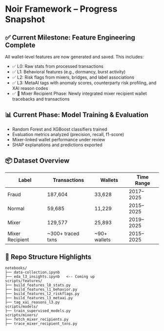 # Noir Framework – Progress Snapshot

## ✅ Current Milestone: Feature Engineering Complete

All wallet-level features are now generated and saved. This includes:

- ✅ L0: Raw stats from processed transactions
- ✅ L1: Behavioral features (e.g., dormancy, burst activity)
- ✅ L2: Risk flags from mixers, bridges, and label associations
- ✅ L3: MetaAI tags with anomaly scores, counterparty risk profiling, and XAI reason codes
- ✅ 🧪 Mixer Recipient Phase: Newly integrated mixer recipient wallet tracebacks and transactions

## 📊 Current Phase: Model Training & Evaluation

- Random Forest and XGBoost classifiers trained
- Evaluation metrics analyzed (precision, recall, f1-score)
- Mixer-linked wallet performance under review
- SHAP explanations and predictions exported

## 📦 Dataset Overview

| Label     | Transactions | Wallets | Time Range     |
|-----------|--------------|---------|----------------|
| Fraud     | 187,604      | 33,628  | 2017–2025      |
| Normal    | 59,685       | 11,229  | 2015–2025      |
| Mixer     | 129,577      | 25,893  | 2019–2025      |
| Mixer Recipient | ~300+ traced txns | ~90+ wallets | 2015–2025 |

## 🔗 Repo Structure Highlights

```
notebooks/
├── data-collection.ipynb
├── eda_l3_insights.ipynb   <-- Coming up
scripts/features/
├── build_features_l0_stats.py
├── build_features_l1_behavior.py
├── build_features_l2_riskflags.py
├── build_features_l3_metaai.py
├── tag_xai_reasons_l3.py
scripts/models/
├── train_supervised_models.py
scripts/mixers/
├── fetch_mixer_recipients.py
├── trace_mixer_recipient_txns.py
```
